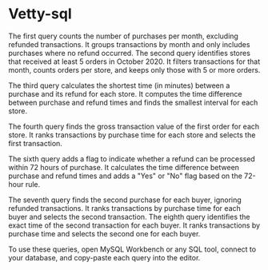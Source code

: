 # Vetty-sql

The first query counts the number of purchases per month, excluding refunded transactions. It groups transactions by month and only includes purchases where no refund occurred. The second query identifies stores that received at least 5 orders in October 2020. It filters transactions for that month, counts orders per store, and keeps only those with 5 or more orders.

The third query calculates the shortest time (in minutes) between a purchase and its refund for each store. It computes the time difference between purchase and refund times and finds the smallest interval for each store.

The fourth query finds the gross transaction value of the first order for each store. It ranks transactions by purchase time for each store and selects the first transaction.

The sixth query adds a flag to indicate whether a refund can be processed within 72 hours of purchase. It calculates the time difference between purchase and refund times and adds a "Yes" or "No" flag based on the 72-hour rule.

The seventh query finds the second purchase for each buyer, ignoring refunded transactions. It ranks transactions by purchase time for each buyer and selects the second transaction. The eighth query identifies the exact time of the second transaction for each buyer. It ranks transactions by purchase time and selects the second one for each buyer.

To use these queries, open MySQL Workbench or any SQL tool, connect to your database, and copy-paste each query into the editor.

